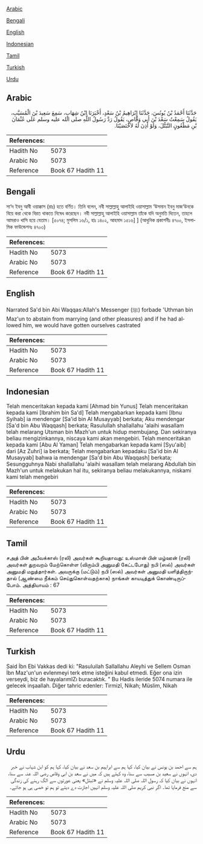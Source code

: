 [Arabic](#arabic)

[Bengali](#bengali)

[English](#english)

[Indonesian](#indonesian)

[Tamil](#tamil)

[Turkish](#turkish)

[Urdu](#urdu)

## Arabic


<div dir="rtl" lang="ar" style={{fontSize:'larger',backgroundColor:'#f8f9fa',padding:20}}>
حَدَّثَنَا أَحْمَدُ بْنُ يُونُسَ، حَدَّثَنَا إِبْرَاهِيمُ بْنُ سَعْدٍ، أَخْبَرَنَا ابْنُ شِهَابٍ، سَمِعَ سَعِيدَ بْنَ الْمُسَيَّبِ، يَقُولُ سَمِعْتُ سَعْدَ بْنَ أَبِي وَقَّاصٍ، يَقُولُ رَدَّ رَسُولُ اللَّهِ صلى الله عليه وسلم عَلَى عُثْمَانَ بْنِ مَظْعُونٍ التَّبَتُّلَ، وَلَوْ أَذِنَ لَهُ لاَخْتَصَيْنَا‏.‏
</div>
<div style={{backgroundColor:'#f8f9fa',padding:20, marginBottom: 10}}><table> <thead> <tr> <th>References:</th> <th></th> </tr> </thead> <tbody><tr><td>Hadith No</td><td>5073</td></tr><tr><td>Arabic No</td><td>5073</td></tr><tr><td>Reference</td><td>Book 67 Hadith 11</td></tr></tbody></table></div>

## Bengali


<div dir="ltr" lang="bn" style={{fontSize:'larger',backgroundColor:'#f8f9fa',padding:20}}>
সা‘দ ইবনু আবী ওয়াক্কাস (রাঃ) হতে বর্ণিত। তিনি বলেন, নবী সাল্লাল্লাহু আলাইহি ওয়াসাল্লাম ‘উসমান ইবনু মাজ‘উনকে বিয়ে করা থেকে বিরত থাকতে নিষেধ করেছেন। নবী সাল্লাল্লাহু আলাইহি ওয়াসাল্লাম তাঁকে যদি অনুমতি দিতেন, তাহলে আমরাও খাসি হয়ে যেতাম। [৫০৭৪; মুসলিম ১৬/১, হাঃ ১৪০২, আহমাদ ১৫১৬] ] (আধুনিক প্রকাশনীঃ ৪৭০০, ইসলামিক ফাউন্ডেশনঃ ৪৭০৩)
</div>
<div style={{backgroundColor:'#f8f9fa',padding:20, marginBottom: 10}}><table> <thead> <tr> <th>References:</th> <th></th> </tr> </thead> <tbody><tr><td>Hadith No</td><td>5073</td></tr><tr><td>Arabic No</td><td>5073</td></tr><tr><td>Reference</td><td>Book 67 Hadith 11</td></tr></tbody></table></div>

## English


<div dir="ltr" lang="en" style={{fontSize:'larger',backgroundColor:'#f8f9fa',padding:20}}>
Narrated Sa'd bin Abi Waqqas:Allah's Messenger (ﷺ) forbade 'Uthman bin Maz'un to abstain from marrying (and other pleasures) and if he had allowed him, we would have gotten ourselves castrated
</div>
<div style={{backgroundColor:'#f8f9fa',padding:20, marginBottom: 10}}><table> <thead> <tr> <th>References:</th> <th></th> </tr> </thead> <tbody><tr><td>Hadith No</td><td>5073</td></tr><tr><td>Arabic No</td><td>5073</td></tr><tr><td>Reference</td><td>Book 67 Hadith 11</td></tr></tbody></table></div>

## Indonesian


<div dir="ltr" lang="id" style={{fontSize:'larger',backgroundColor:'#f8f9fa',padding:20}}>
Telah menceritakan kepada kami [Ahmad bin Yunus] Telah menceritakan kepada kami [Ibrahim bin Sa'd] Telah mengabarkan kepada kami [Ibnu Syihab] ia mendengar [Sa'id bin Al Musayyab] berkata; Aku mendengar [Sa'd bin Abu Waqqash] berkata; Rasulullah shallallahu 'alaihi wasallam telah melarang Utsman bin Mazh'un untuk hidup membujang. Dan sekiranya beliau mengizinkannya, niscaya kami akan mengebiri. Telah menceritakan kepada kami [Abu Al Yaman] Telah mengabarkan kepada kami [Syu'aib] dari [Az Zuhri] ia berkata; Telah mengabarkan kepadaku [Sa'id bin Al Musayyab] bahwa ia mendengar [Sa'd bin Abu Waqqash] berkata; Sesungguhnya Nabi shallallahu 'alaihi wasallam telah melarang Abdullah bin Mazh'un untuk melakukan hal itu, sekiranya beliau melakukannya, niskami kami telah mengebiri
</div>
<div style={{backgroundColor:'#f8f9fa',padding:20, marginBottom: 10}}><table> <thead> <tr> <th>References:</th> <th></th> </tr> </thead> <tbody><tr><td>Hadith No</td><td>5073</td></tr><tr><td>Arabic No</td><td>5073</td></tr><tr><td>Reference</td><td>Book 67 Hadith 11</td></tr></tbody></table></div>

## Tamil


<div dir="ltr" lang="ta" style={{fontSize:'larger',backgroundColor:'#f8f9fa',padding:20}}>
சஅத் பின் அபீவக்காஸ் (ரலி) அவர்கள் கூறியதாவது: உஸ்மான் பின் மழ்ஊன் (ரலி) அவர்கள் துறவறம் மேற்கொள்ள (விரும்பி அனுமதி கேட்டபோது) நபி (ஸல்) அவர்கள் அனுமதி மறுத்தார்கள். அவருக்கு (மட்டும்) நபி (ஸல்) அவர்கள் அனுமதி யளித்திருந்தால் (ஆண்மை நீக்கம் செய்துகொள்வதற்காக) நாங்கள் காயடித்துக் கொண்டிருப்போம். அத்தியாயம் : 67
</div>
<div style={{backgroundColor:'#f8f9fa',padding:20, marginBottom: 10}}><table> <thead> <tr> <th>References:</th> <th></th> </tr> </thead> <tbody><tr><td>Hadith No</td><td>5073</td></tr><tr><td>Arabic No</td><td>5073</td></tr><tr><td>Reference</td><td>Book 67 Hadith 11</td></tr></tbody></table></div>

## Turkish


<div dir="ltr" lang="tr" style={{fontSize:'larger',backgroundColor:'#f8f9fa',padding:20}}>
Said İbn Ebi Vakkas dedi ki: "Rasuluilah Sallallahu Aleyhi ve Sellem Osman İbn Maz'un'un evlenmeyi terk etme isteğini kabul etmedi. Eğer ona izin verseydi, biz de hayalarımlZı buracaktık. " Bu Hadis ileride 5074 numara ile gelecek inşaallah. Diğer tahric edenler: Tirmizî, Nikah; Müslim, Nikah
</div>
<div style={{backgroundColor:'#f8f9fa',padding:20, marginBottom: 10}}><table> <thead> <tr> <th>References:</th> <th></th> </tr> </thead> <tbody><tr><td>Hadith No</td><td>5073</td></tr><tr><td>Arabic No</td><td>5073</td></tr><tr><td>Reference</td><td>Book 67 Hadith 11</td></tr></tbody></table></div>

## Urdu


<div dir="rtl" lang="ur" style={{fontSize:'larger',backgroundColor:'#f8f9fa',padding:20}}>
ہم سے احمد بن یونس نے بیان کیا، کہا ہم سے ابراہیم بن سعد نے بیان کیا، کہا ہم کو ابن شہاب نے خبر دی، انہوں نے سعید بن مسیب سے سنا، وہ کہتے ہیں کہ میں نے سعد بن ابی وقاص رضی اللہ عنہ سے سنا، انہوں نے بیان کیا کہ رسول اللہ صلی اللہ علیہ وسلم نے «تبتل» یعنی عورتوں سے الگ رہنے کی زندگی سے منع فرمایا تھا۔ اگر نبی کریم صلی اللہ علیہ وسلم انہیں اجازت دے دیتے تو ہم تو خصی ہی ہو جاتے۔
</div>
<div style={{backgroundColor:'#f8f9fa',padding:20, marginBottom: 10}}><table> <thead> <tr> <th>References:</th> <th></th> </tr> </thead> <tbody><tr><td>Hadith No</td><td>5073</td></tr><tr><td>Arabic No</td><td>5073</td></tr><tr><td>Reference</td><td>Book 67 Hadith 11</td></tr></tbody></table></div>
